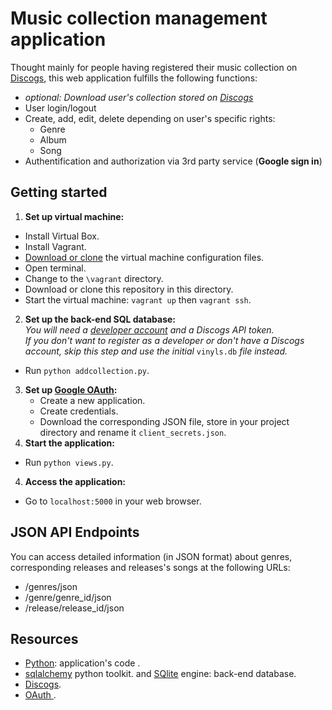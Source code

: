 # Music collection management application
Thought mainly for people having registered their music collection on
[Discogs](https://www.discogs.com/),
this web application fulfills the following functions:
- *optional: Download user's collection stored on
[Discogs](https://www.discogs.com/)*
- User login/logout
- Create, add, edit, delete depending on user's  specific rights:
  - Genre
  - Album
  - Song
- Authentification and authorization via 3rd party service (**Google sign in**)

## Getting started
1. **Set up virtual machine:**
  - Install Virtual Box.
  - Install Vagrant.
  - [Download or clone](https://github.com/udacity/fullstack-nanodegree-vm)
  the virtual machine configuration files.
  - Open terminal.
  - Change to the `\vagrant` directory.
  - Download or clone this repository in this directory.
  - Start the virtual machine: `vagrant up` then `vagrant ssh`.
2. **Set up the back-end SQL database:**  
*You will need a
[developer account](https://www.discogs.com/settings/developers)
and a Discogs API token.  
If you don't want to register as a developer or
don't have a Discogs account, skip this step and use the initial*
`vinyls.db` *file instead.*
  - Run `python addcollection.py`.
3. **Set up [Google OAuth](https://console.developers.google.com/):**
    - Create a new application.
    - Create credentials.
    - Download the corresponding JSON file, store in your project directory and rename it `client_secrets.json`.
3. **Start the application:**
  - Run `python views.py`.
4. **Access the application:**
  - Go to `localhost:5000` in your web browser.  

## JSON API Endpoints
You can access detailed information (in JSON format) about genres, corresponding releases and releases's songs at the following URLs:
- /genres/json
- /genre/genre_id/json
- /release/release_id/json

## Resources
- [Python](https://www.python.org/): application's code .
- [sqlalchemy](https://www.sqlalchemy.org/) python toolkit. and [SQlite](https://sqlite.org/index.html) engine: back-end database.
- [Discogs](https://www.discogs.com/).
- [OAuth ](https://oauth.net/).
